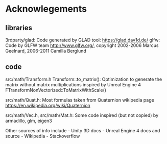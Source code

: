 # Acknowlegements

## libraries

3rdparty/glad: Code generated by GLAD tool: https://glad.dav1d.de/
glfw: Code by GLFW team http://www.glfw.org/, copyright 2002-2006 Marcus Geelnard, 2006-2011 Camilla Berglund

## code

src/math/Transform.h Transform::to_matrix():
    Optimization to generate the matrix without matrix multiplications inspired by
    Unreal Engine 4 FTransformNonVectorized::ToMatrixWithScale()

src/math/Quat.h:
    Most formulas taken from Quaternion wikipedia page
    https://en.wikipedia.org/wiki/Quaternion

src/math/Vec.h, src/math/Mat.h:
    Some code inspired (but not copied) by armadillo, glm, eigen3

Other sources of info include
    - Unity 3D docs
    - Unreal Engine 4 docs and source
    - Wikipedia
    - Stackoverflow
